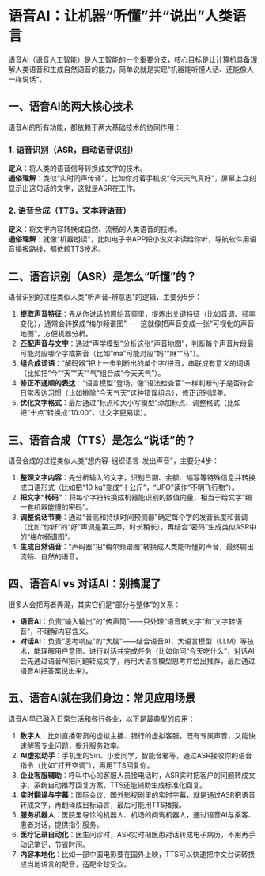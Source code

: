 # 语音AI：让机器“听懂”并“说出”人类语言
语音AI（语音人工智能）是人工智能的一个重要分支，核心目标是让计算机具备理解人类语音和生成自然语音的能力，简单说就是实现“机器能听懂人话、还能像人一样说话”。


## 一、语音AI的两大核心技术
语音AI的所有功能，都依赖于两大基础技术的协同作用：

### 1. 语音识别（ASR，自动语音识别）
**定义**：将人类的语音信号转换成文字的技术。  
**通俗理解**：类似“实时同声传译”，比如你对着手机说“今天天气真好”，屏幕上立刻显示出这句话的文字，这就是ASR在工作。

### 2. 语音合成（TTS，文本转语音）
**定义**：将文字内容转换成自然、流畅的人类语音的技术。  
**通俗理解**：就像“机器朗读”，比如电子书APP把小说文字读给你听，导航软件用语音播报路线，都依赖TTS技术。


## 二、语音识别（ASR）是怎么“听懂”的？
语音识别的过程类似人类“听声音-辨意思”的逻辑，主要分5步：

1.  **提取声音特征**：先从你说话的原始音频里，提炼出关键特征（比如音调、频率变化），通常会转换成“梅尔频谱图”——这就像把声音变成一张“可视化的声音地图”，方便机器分析。
2.  **匹配声音与文字**：通过“声学模型”分析这张“声音地图”，判断每个声音片段最可能对应哪个字或拼音（比如“ma”可能对应“妈”“麻”“马”）。
3.  **组合成词语**：“解码器”把上一步判断出的单个字/拼音，串联成有意义的词语（比如把“今”“天”“天”“气”组合成“今天天气”）。
4.  **修正不通顺的表达**：“语言模型”登场，像“语法检查官”一样判断句子是否符合日常表达习惯（比如排除“今天气天”这种错误组合），修正识别误差。
5.  **优化文字格式**：最后通过“标点和大小写模型”添加标点、调整格式（比如把“十点”转换成“10:00”，让文字更易读）。


## 三、语音合成（TTS）是怎么“说话”的？
语音合成的过程类似人类“想内容-组织语言-发出声音”，主要分4步：

1.  **整理文字内容**：先分析输入的文字，识别日期、金额、缩写等特殊信息并转换成口语形式（比如把“10 kg”变成“十公斤”，“UFO”读作“不明飞行物”）。
2.  **把文字“转码”**：将每个字符转换成机器能识别的数值向量，相当于给文字“编一套机器能懂的密码”。
3.  **调整说话节奏**：通过“音高和持续时间预测器”确定每个字的发音长度和音调（比如“你好”的“好”声调是第三声，时长稍长），再结合“密码”生成类似ASR中的“梅尔频谱图”。
4.  **生成自然语音**：“声码器”把“梅尔频谱图”转换成人类能听懂的声音，最终输出流畅、自然的语音。


## 四、语音AI vs 对话AI：别搞混了
很多人会把两者弄混，其实它们是“部分与整体”的关系：
- **语音AI**：负责“输入输出”的“传声筒”——只处理“语音转文字”和“文字转语音”，不理解内容含义。
- **对话AI**：负责“思考响应”的“大脑”——结合语音AI、大语言模型（LLM）等技术，能理解用户意图、进行对话并完成任务（比如你问“今天吃什么”，对话AI会先通过语音AI把问题转成文字，再用大语言模型思考并给出推荐，最后通过语音AI把答案说出来）。


## 五、语音AI就在我们身边：常见应用场景
语音AI早已融入日常生活和各行各业，以下是最典型的应用：

1.  **数字人**：比如直播带货的虚拟主播、银行的虚拟客服，既有专属声音，又能快速解答专业问题，提升服务效率。
2.  **AI虚拟助手**：手机里的Siri、小爱同学，智能音箱等，通过ASR接收你的语音指令（比如“打开空调”），再用TTS回复你。
3.  **企业客服辅助**：呼叫中心的客服人员接电话时，ASR实时把客户的问题转成文字，系统自动推荐回复方案，TTS还能辅助生成标准化回复。
4.  **实时翻译与字幕**：国际会议、国外影视剧里的实时字幕，就是通过ASR把语音转成文字，再翻译成目标语言，最后可能用TTS播报。
5.  **服务机器人**：医院里导诊的机器人、机场的问询机器人，通过语音AI与乘客、患者对话，提供指引服务。
6.  **医疗记录自动化**：医生问诊时，ASR实时把医患对话转成电子病历，不用再手动记笔记，节省时间。
7.  **内容本地化**：比如一部中国电影要在国外上映，TTS可以快速把中文台词转换成当地语言的配音，适配全球受众。